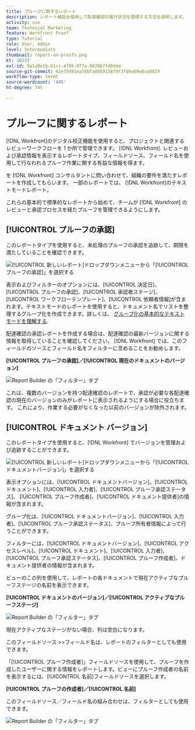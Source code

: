 ```yaml
---
title: プルーフに関するレポート
description: レポート機能を使用して配達確認の進行状況を管理する方法を説明します。
activity: use
team: Technical Marketing
feature: Workfront Proof
type: Tutorial
role: User, Admin
level: Intermediate
thumbnail: report-on-proofs.png
kt: 10233
exl-id: 9a1a9e16-61cc-4f95-977a-8870b7fd0dda
source-git-commit: 42e75991ea78bfa8959158f9f3fd9a69e8ce0829
workflow-type: tm+mt
source-wordcount: '445'
ht-degree: 74%

---
```


# プルーフに関するレポート

[!DNL Workfront]のデジタル校正機能を使用すると、プロジェクトと関連するレビューワークフローを 1 か所で管理できます。 [!DNL Workfront]. レビューおよび承認情報を表示するレポートタイプ、フィールドソース、フィールド名を使用して行なわれるプルーフ作業に関する有益な情報を得ます。

を [!DNL Workfront] コンサルタントに問い合わせて、組織の要件を満たすレポートを作成してもらいます。 一部のレポートでは、 [!DNL Workfront]のテキストモードレポート。

これらの基本的で標準的なレポートから始めて、チームが [!DNL Workfront] のレビューと承認プロセスを経たプルーフを管理できるようにします。

## [!UICONTROL プルーフの承認]

このレポートタイプを使用すると、未処理のプルーフの承認を追跡して、期限を満たしていることを確認できます。

![[!UICONTROL 新しいレポート]ドロップダウンメニューから「[!UICONTROL プルーフの承認]」を選択する](assets/proof-system-setups-proof-approval-report.png)

表示およびフィルターのオプションには、[!UICONTROL 決定日]、[!UICONTROL プルーフの承認]、[!UICONTROL 承認者ステージ]、[!UICONTROL ワークフローテンプレート]、[!UICONTROL 依頼者情報]が含まれます。テキストモードのレポートを使用すると、ドキュメント名でリストを整理するグループ化を作成できます。詳しくは、 [グループ化の基本的なテキストモードを理解する](https://experienceleague.adobe.com/docs/workfront-learn/tutorials-workfront/reporting/intermediate-reporting/basic-text-mode-for-groupings.html?lang=en).

配達確認の承認レポートを作成する場合は、配達確認の最新バージョンに関する情報を取得していることを確認してください。 [!DNL Workfront] では、このフィールドのソースとフィールド名をフィルターに含めることをお勧めします。

**[!UICONTROL プルーフの承認]／[!UICONTROL 現在のドキュメントのバージョン]**

![Report Builder の「フィルター」タブ](assets/proof-system-setups-proof-approval-report-is-current-version.png)

これは、複数のバージョンを持つ配達確認のレポートで、承認が必要な各配達確認の現在のバージョンのみがレポートに表示されるようにする場合に役立ちます。 これにより、作業する必要がなくなった以前のバージョンが除外されます。

## [!UICONTROL ドキュメント バージョン]

このレポートタイプを使用すると、[!DNL Workfront] でバージョンを管理および追跡することができます。

![[!UICONTROL 新しいレポート]ドロップダウンメニューから「[!UICONTROL ドキュメントバージョン]」を選択する](assets/proof-system-setups-document-version-report.png)

表示オプションには、[!UICONTROL ドキュメントバージョン]、[!UICONTROL ドキュメント]、[!UICONTROL 入力者]、[!UICONTROL プルーフ承認ステータス]、 [!UICONTROL プルーフ作成者]、[!UICONTROL ドキュメント提供者]の情報が含まれます。

グループ化は、[!UICONTROL ドキュメントバージョン]、[!UICONTROL 入力者]、[!UICONTROL プルーフ承認ステータス]、プルーフ所有者情報によって行うことができます。

フィルターには、[!UICONTROL ドキュメントバージョン]、[!UICONTROL アクセスレベル]、[!UICONTROL ドキュメント]、[!UICONTROL 入力者]、[!UICONTROL プルーフ承認ステータス]、[!UICONTROL プルーフ作成者]、ドキュメント提供者の情報が含まれます。

ビューのこの列を使用して、レポートの各ドキュメントで現在アクティブなプルーフステージの名前を表示できます。

**[!UICONTROL ドキュメントのバージョン]／[!UICONTROL アクティブなプルーフステージ]**

![Report Builder の「フィルター」タブ](assets/proof-system-setups-active-proof-stages.png)

現在アクティブなステージがない場合、列は空白になります。

このフィールドソース >>フィールド名は、レポートのフィルターとしても使用できます。

「[!UICONTROL プルーフ作成者]」フィールドソースを使用して、プルーフを作成したユーザーに関する情報をレポートします。ビューにプルーフ作成者の名前を表示するには、[!UICONTROL 名前]フィールドソースを選択します。

**[!UICONTROL プルーフの作成者]／[!UICONTROL 名前]**

このフィールドソース／フィールド名の組み合わせは、フィルターとしても使用できます。

![Report Builder の「フィルター」タブ](assets/proof-system-setups-proof-creator-name.png)

<!--
Learn More Icon
Learn how to create reports in [!DNL Workfront] with the Report Creation class.
Access to proofing functionality
-->
